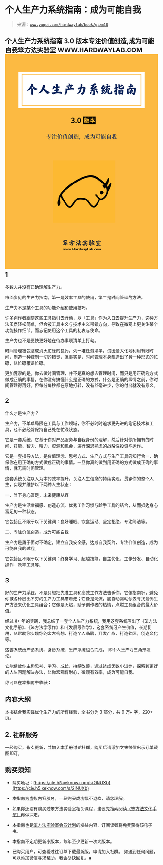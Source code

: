 # 个人生产力系统指南：成为可能自我

> 来源：[`www.yuque.com/hardwaylab/book/gizm18`](https://www.yuque.com/hardwaylab/book/gizm18)



## 个人生产力系统指南 3.0 版本专注价值创造,成为可能自我笨方法实验室 WWW.HARDWAYLAB.COM![BookCover.png](img/49687f434f7167c856f50d78aaceb63a.png)  <ne-h2 id="e5DfW" data-lake-id="e5DfW">1

 

多数人并没有正确理解生产力。 

市面多见的生产力指南，第一是效率工具的使用，第二是时间管理的方法。 

生产力不是某个工具的功能介绍和使用技巧。 

许多创作者跟随这些工具指引去行动，以「工具」作为入口去提升生产力，这种方法虽然轻松简单，但会被工具主义与技术主义带错方向，导致在微观上更关注某个功能操作细节，而忘记使用这个工具的初衷与使命。 

生产力也不是更快更好地在待办事项清单上打勾。 

时间管理被包装成消灭忙碌的良药，列一堆任务清单，试图最大化地利用有限时间，制造一种控制一切的错觉，但事实是，时间管理本身制造出了另一种形式的忙碌，以忙碌覆盖忙碌。 

更加荒谬的是，你去做时间管理，并不是真的想去管理时间，而只是用正确的方式做成正确的事情，在你没有搞懂什么是正确的方式，什么是正确的事情之前，你时间管理得再好，但每分每秒都在原地打转，没有丝毫进步，你的付出就没有意义。 

## 2

 

什么才是生产力？ 

生产力，不单单局限在工具与工作领域，你不必时时追求更先进的笔记技术和工具，也不必经常保持自己处在忙碌状态。 

它是一套系统，它基于你对产品服务与自我身份的理解，然后针对你所拥有的时间、技能、智力、精力、资源和机会，进行深思熟虑的战略性投资与运作。 

它是一套指导方法，是价值理念、思考方式、生产方式与生产工具的知行合一，确保你在用正确的方式做成正确的事情。一旦你真的做到用正确的方式做成正确的事情，就无需时间管理。 

这套系统关注以人为本的效率提升，关注人生信念的持续实现，贯穿你的整个人生，实现并维护以下两种人生状态： 

一、当下身心富足，未来健康从容 

生产力是生活幸福感、创造心流、优秀工作习惯与趁手工具的结合，从而抵达身心富足的一种状态。 

它包括且不限于以下关键词：良好睡眠、饮食运动、坚定拒绝、专注简洁等。 

二、专注价值创造，成为可能自我 

生产力是勇于面对不确定，建立自我安全感，达成自我契约，专注价值创造，成为可能自我的过程。 

它包括且不限于以下关键词：终身学习、超越技能，自主优化、工作分发、自动化操作、效率工具等。 

## 3

 

好的生产力系统，不是只想把先进工具和高效工作方法告诉你，它像指南针，避免你被各种层出不穷的生产力工具带着走；它像是河流，能自动驱动你去寻找最优生产方法来优化工具组合；它像是火焰，赋予创作者的热情，点燃工具组合的最大价值。 

经过 8+ 年的实践，我总结了一套个人生产力系统，我用这套系统写出了《笨方法文化手册》、《笨方法学写作》和《发展写作学》，这套系统可产生价值，长期复用，以帮助你实现你的宏大构想，打造个人品牌，开发产品，打造社区，创造文化等。 

这套系统由产品系统、身份系统、生产系统组合而成， 即个人生产力三角形理论。 

它能促使你主动思考、学习、成长、持续改善，通过达成无数小进步，探索到更好的人生问题解决办法，让你宏观有耐心，微观有效率，成为可能自我。  

<ne-p id="uf8e60248" data-lake-id="uf8e60248">你可以在本指南中收获： 

## 内容大纲

 

本书综合我实践优化生产力的所有经验，全书分为 3 部分，共 9 万+ 字，220+ 页。  



## 2\. 社群服务

<ne-p id="u7ebe04aa" data-lake-id="u7ebe04aa">一经购买，永久更新，并加入本手册讨论社群，购买后请添加文末微信出示订单截图即可。  



## 购买须知

 

+   购买地址：[https://cie.h5.xeknow.com/s/2iNUXb](https://cie.h5.xeknow.com/s/2iNUXb) 

+   本指南为虚拟内容服务，一经购买成功概不退款，请您理解。 

+   如果你还没有购买过笨方法实验室相关课程，建议先搜索阅读[《笨方法文化手册》](https://www.yuque.com/hardwaylab/book)再做决定。 

+   本指南也是[笨方法实验室会员计划](https://www.yuque.com/hardwaylab/book/bq5a1v)的权益内容，订阅读者将免费获得该电子书。 

+   本指南不定期更新小版本，每年至少更新一次大版本。 

+   已购买用户，可查看过往订单下载最新版，申请加入社群。 <ne-uli ne-alignment="left">如遇到任何问题，可以添加微信寻求帮助，我会尽快回复。∎ 

### 

</ne-p></ne-p></ne-h2>